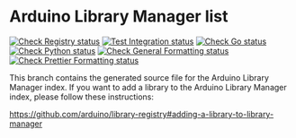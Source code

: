 # Arduino Library Manager list

[![Check Registry status](https://github.com/arduino/library-registry/actions/workflows/check-registry.yml/badge.svg)](https://github.com/arduino/library-registry/actions/workflows/check-registry.yml)
[![Test Integration status](https://github.com/arduino/library-registry/actions/workflows/test-go-integration-task.yml/badge.svg)](https://github.com/arduino/library-registry/actions/workflows/test-go-integration-task.yml)
[![Check Go status](https://github.com/arduino/library-registry/actions/workflows/check-go-task.yml/badge.svg)](https://github.com/arduino/library-registry/actions/workflows/check-go-task.yml)
[![Check Python status](https://github.com/arduino/library-registry/actions/workflows/check-python-task.yml/badge.svg)](https://github.com/arduino/library-registry/actions/workflows/check-python-task.yml)
[![Check General Formatting status](https://github.com/arduino/library-registry/actions/workflows/check-general-formatting-task.yml/badge.svg)](https://github.com/arduino/library-registry/actions/workflows/check-general-formatting-task.yml)
[![Check Prettier Formatting status](https://github.com/arduino/library-registry/actions/workflows/check-prettier-formatting-task.yml/badge.svg)](https://github.com/arduino/library-registry/actions/workflows/check-prettier-formatting-task.yml)

This branch contains the generated source file for the Arduino Library Manager index. If you want to add a library to
the Arduino Library Manager index, please follow these instructions:

https://github.com/arduino/library-registry#adding-a-library-to-library-manager
